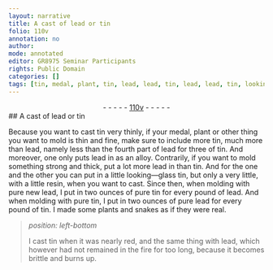 ```yaml
---
layout: narrative
title: A cast of lead or tin
folio: 110v
annotation: no
author:
mode: annotated
editor: GR8975 Seminar Participants
rights: Public Domain
categories: []
tags: [tin, medal, plant, tin, lead, lead, tin, lead, lead, tin, looking-glass, tin, resin, lead, pure, tin, lead, pure, tin, pure, lead, tin, plants, tin, lead]
---
```


 <div class="folio" align="center">- - - - - <a href="http://gallica.bnf.fr/ark:/12148/btv1b10500001g/f226.image" target="_blank">110v</a> - - - - - </div> 
## A cast of lead or tin

 
Because you want to cast <span class="material">tin</span> very thinly, if your <span class="material">medal</span>, <span class="material">plant</span> or other thing you want to mold is thin and fine, make sure to include more <span class="material">tin</span>, much more than <span class="material">lead</span>, namely less than the fourth part of <span class="material">lead</span> for three of <span class="material">tin</span>. And moreover, one only puts <span class="material">lead</span> in as an alloy. Contrarily, if you want to mold something strong and thick, put a lot more <span class="material">lead</span> in than <span class="material">tin</span>. And for the one and the other you can put in a little <span class="material">looking—glass tin</span>, but only a very little, with a little <span class="material">resin</span>, when you want to cast. Since then, when molding with pure new <span class="material">lead</span>, I put in two <span class="unit">ounces</span> of <span class="material">pure tin</span> for every <span class="unit">pound</span> of <span class="material">lead</span>. And when molding with <span class="material">pure tin</span>, I put in two <span class="unit">ounces</span> of <span class="material">pure lead</span> for every <span class="unit">pound</span> of <span class="material">tin</span>. I made some <span class="material">plants</span> and <span class="animal">snakes</span> as if they were real.
 
> *position: left-bottom*
> 
>  I cast <span class="material">tin</span> when it was nearly red, and the same thing with <span class="material">lead</span>, which however had not remained in the fire for too long, because it becomes brittle and burns up. 
 